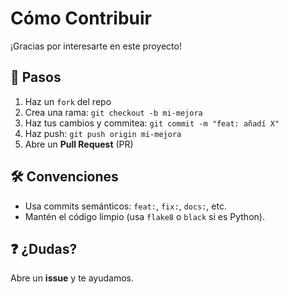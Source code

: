 # Cómo Contribuir  

¡Gracias por interesarte en este proyecto!  

## 📌 Pasos  
1. Haz un `fork` del repo  
2. Crea una rama: `git checkout -b mi-mejora`  
3. Haz tus cambios y commitea: `git commit -m "feat: añadí X"`  
4. Haz push: `git push origin mi-mejora`  
5. Abre un **Pull Request** (PR)  

## 🛠️ Convenciones  
- Usa commits semánticos: `feat:`, `fix:`, `docs:`, etc.  
- Mantén el código limpio (usa `flake8` o `black` si es Python).  

## ❓ ¿Dudas?  
Abre un **issue** y te ayudamos.  
